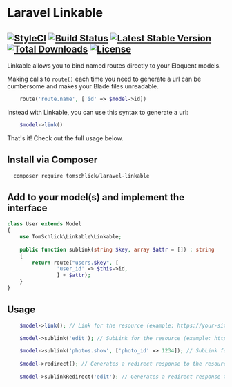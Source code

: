 # Laravel Linkable
[![StyleCI](https://styleci.io/repos/68492905/shield)](https://styleci.io/repos/68492905) [![Build Status](https://travis-ci.org/tomschlick/laravel-linkable.svg)](https://travis-ci.org/tomschlick/laravel-linkable) [![Latest Stable Version](https://poser.pugx.org/tomschlick/laravel-linkable/v/stable)](https://packagist.org/packages/tomschlick/laravel-linkable) [![Total Downloads](https://poser.pugx.org/tomschlick/laravel-linkable/downloads)](https://packagist.org/packages/tomschlick/laravel-linkable) [![License](https://poser.pugx.org/tomschlick/laravel-linkable/license)](https://packagist.org/packages/tomschlick/laravel-linkable)
--------
Linkable allows you to bind named routes directly to your Eloquent models. 

Making calls to `route()` each time you need to generate a url can be cumbersome and makes your Blade files unreadable.
```php
    route('route.name', ['id' => $model->id])
```

Instead with Linkable, you can use this syntax to generate a url: 
```php
    $model->link()
```

That's it! Check out the full usage below.

## Install via Composer
```bash
  composer require tomschlick/laravel-linkable
```

## Add to your model(s) and implement the interface
```php
class User extends Model
{
    use TomSchlick\Linkable\Linkable;
    
    public function sublink(string $key, array $attr = []) : string
    {
        return route("users.$key", [
                'user_id' => $this->id,
                ] + $attr);
    }
}
```

## Usage

```php
    $model->link(); // Link for the resource (example: https://your-site.com/user/7)

    $model->sublink('edit'); // SubLink for the resource (example: https://your-site.com/user/7/edit)
    
    $model->sublink('photos.show', ['photo_id' => 1234]); // SubLink for the resource (example: https://your-site.com/user/7/photos/1234)
    
    $model->redirect(); // Generates a redirect response to the resource to use in a controller return statement.
    
    $model->sublinkRedirect('edit'); // Generates a redirect response to the resource's edit page to use in a controller return statement.
```

